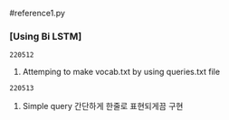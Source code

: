 #reference1.py

### [Using Bi LSTM]

`220512`
1. Attemping to make vocab.txt by using queries.txt file

`220513`
1. Simple query 간단하게 한줄로 표현되게끔 구현
